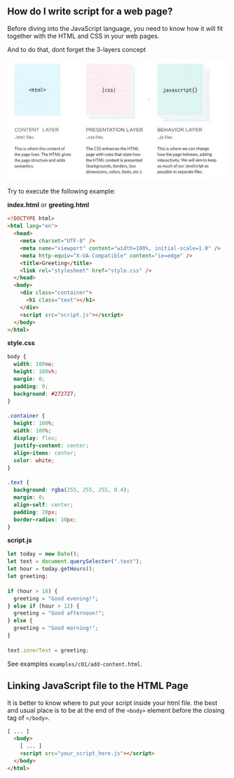 ## How do I write script for a web page?

Before diving into the JavaScript language, you need to know how it will fit together with the HTML and CSS in your web pages.

And to do that, dont forget the 3-layers concept

![threelayers](threelayers.png)

Try to execute the following example:

**index.html** or **greeting.html**

```html
<!DOCTYPE html>
<html lang="en">
  <head>
    <meta charset="UTF-8" />
    <meta name="viewport" content="width=100%, initial-scale=1.0" />
    <meta http-equiv="X-UA-Compatible" content="ie=edge" />
    <title>Greeting</title>
    <link rel="stylesheet" href="style.css" />
  </head>
  <body>
    <div class="container">
      <h1 class="text"></h1>
    </div>
    <script src="script.js"></script>
  </body>
</html>
```

**style.css**

```css
body {
  width: 100vw;
  height: 100vh;
  margin: 0;
  padding: 0;
  background: #272727;
}

.container {
  height: 100%;
  width: 100%;
  display: flex;
  justify-content: center;
  align-items: center;
  color: white;
}

.text {
  background: rgba(255, 255, 255, 0.4);
  margin: 0;
  align-self: center;
  padding: 20px;
  border-radius: 10px;
}
```

**script.js**

```js
let today = new Date();
let text = document.querySelector(".text");
let hour = today.getHours();
let greeting;

if (hour > 18) {
  greeting = "Good evening!";
} else if (hour > 12) {
  greeting = "Good afternoon!";
} else {
  greeting = "Good morning!";
}

text.innerText = greeting;
```

See examples `examples/c01/add-content.html`.

## Linking JavaScript file to the HTML Page

It is better to know where to put your script inside your html file. the best and usual place is to be at the end of the `<body>` element before the closing tag of `</body>`.

```html
[ ... ]
  <body>
    [ ... ]
    <script src="your_script_here.js"></script>
  </body>
</html>
```
